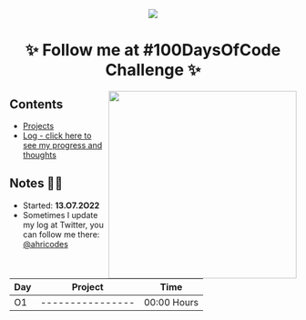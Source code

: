 <p align="center">
<img src="https://user-images.githubusercontent.com/108016103/178161168-b5788b12-0408-49ab-8fbb-4f31dbd3ac56.gif">
</p>

<h1 align="center">✨ Follow me at #100DaysOfCode Challenge ✨</h1>
<img src="https://i.pinimg.com/564x/47/6d/5f/476d5f9a67c4bb0850f6f8c792cfd296.jpg" height="330em" align="right">
<h2>Contents</h2>

* [Projects](https://github.com/ahristudies/100days-ofcode/tree/main/Projects)
* [Log - click here to see my progress and thoughts](https://github.com/ahristudies/100days-ofcode/blob/main/log.md)
<h2>Notes 💅🏻</h2>

* Started: **13.O7.2O22** 
* Sometimes I update my log at Twitter, you can follow me there: [@ahricodes](https://twitter.com/ahricodes)
<br><br>

|Day|Project|Time|
| -------- | ----------------- | -------- |
|O1|----------------| 00:00 Hours |


